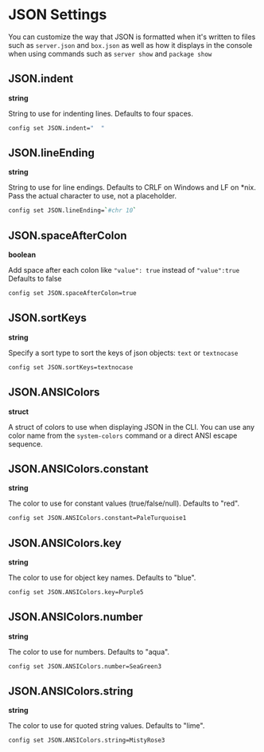 # JSON Settings

You can customize the way that JSON is formatted when it's written to files such as `server.json` and `box.json` as well as how it displays in the console when using commands such as `server show` and `package show`

## JSON.indent

**string**

String to use for indenting lines. Defaults to four spaces.

```bash
config set JSON.indent="  "
```

## JSON.lineEnding

**string**

String to use for line endings. Defaults to CRLF on Windows and LF on \*nix.  Pass the actual character to use, not a placeholder.  

```bash
config set JSON.lineEnding=`#chr 10`
```

## JSON.spaceAfterColon

**boolean**

Add space after each colon like `"value": true` instead of `"value":true`  Defaults to false

```bash
config set JSON.spaceAfterColon=true
```

## JSON.sortKeys

**string**

Specify a sort type to sort the keys of json objects: `text` or `textnocase`

```bash
config set JSON.sortKeys=textnocase
```

## JSON.ANSIColors

**struct**

A struct of colors to use when displaying JSON in the CLI. You can use any color name from the `system-colors` command or a direct ANSI escape sequence.

## JSON.ANSIColors.constant

**string**

The color to use for constant values \(true/false/null\). Defaults to "red".

```bash
config set JSON.ANSIColors.constant=PaleTurquoise1
```

## JSON.ANSIColors.key

**string**

The color to use for object key names. Defaults to "blue".

```bash
config set JSON.ANSIColors.key=Purple5
```

## JSON.ANSIColors.number

**string**

The color to use for numbers. Defaults to "aqua".

```bash
config set JSON.ANSIColors.number=SeaGreen3
```

## JSON.ANSIColors.string

**string**

The color to use for quoted string values. Defaults to "lime".

```bash
config set JSON.ANSIColors.string=MistyRose3
```





